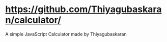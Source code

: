# https://github.com/Thiyagubaskaran/calculator/

A simple JavaScript Calculator made by Thiyagubaskaran
